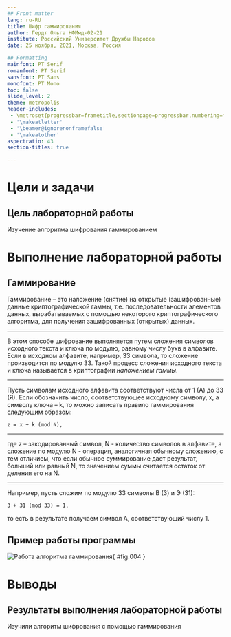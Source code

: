 ```yaml
---
## Front matter
lang: ru-RU
title: Шифр гаммирования
author: Гердт Ольга НФИмд-02-21
institute: Российский Университет Дружбы Народов
date: 25 ноября, 2021, Москва, Россия

## Formatting
mainfont: PT Serif
romanfont: PT Serif
sansfont: PT Sans
monofont: PT Mono
toc: false
slide_level: 2
theme: metropolis
header-includes: 
 - \metroset{progressbar=frametitle,sectionpage=progressbar,numbering=fraction}
 - '\makeatletter'
 - '\beamer@ignorenonframefalse'
 - '\makeatother'
aspectratio: 43
section-titles: true

---
```


# Цели и задачи

## Цель лабораторной работы

Изучение алгоритма шифрования гаммированием

# Выполнение лабораторной работы

## Гаммирование

Гаммирование – это наложение (снятие) на открытые (зашифрованные) данные криптографической гаммы, т.е. последовательности элементов данных, вырабатываемых с помощью некоторого криптографического алгоритма, для получения зашифрованных (открытых) данных.

------

В этом способе  шифрование выполняется путем сложения символов исходного текста и ключа  по модулю, равному числу букв в алфавите. Если в исходном алфавите,  например, 33 символа, то сложение производится по модулю 33. Такой  процесс сложения исходного текста и ключа называется в криптографии *наложением гаммы*.

------

Пусть символам исходного алфавита соответствуют числа от 1 (А) до 33 (Я). Если обозначить число, соответствующее исходному символу, x, а символу ключа – k, то можно записать правило гаммирования следующим образом:

```
z = x + k (mod N),
```

------

где z – закодированный символ, N - количество символов в алфавите, а сложение по модулю N - операция, аналогичная обычному сложению, с тем отличием, что если обычное суммирование дает результат, больший или равный N, то значением суммы считается остаток от деления его на N.

------

 Например, пусть сложим по модулю 33 символы В (3) и Э (31):

```
3 + 31 (mod 33) = 1,
```

то есть в результате получаем символ А, соответствующий числу 1.



## Пример работы программы

![Работа алгоритма гаммирования](image/01.png){ #fig:004 }

# Выводы

## Результаты выполнения лабораторной работы

Изучили алгоритм шифрования с помощью гаммирования
